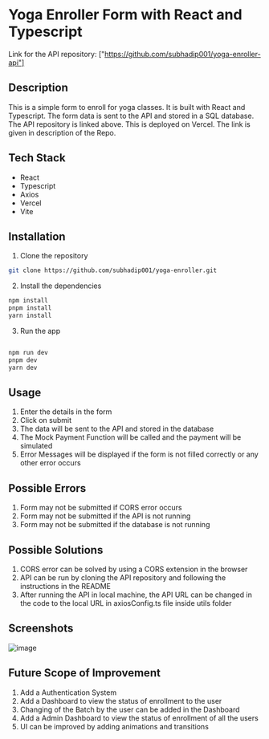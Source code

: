 # Yoga Enroller Form with React and Typescript

Link for the API repository: ["https://github.com/subhadip001/yoga-enroller-api"]


## Description
This is a simple form to enroll for yoga classes. It is built with React and Typescript. The form data is sent to the API and stored in a SQL database. The API repository is linked above. This is deployed on Vercel. The link is given in description of the Repo.

## Tech Stack

- React
- Typescript
- Axios
- Vercel
- Vite

## Installation

1. Clone the repository

```bash
git clone https://github.com/subhadip001/yoga-enroller.git
```

2. Install the dependencies

```bash
npm install
pnpm install
yarn install
```

3. Run the app

```bash

npm run dev
pnpm dev
yarn dev
```

## Usage

1. Enter the details in the form
2. Click on submit
3. The data will be sent to the API and stored in the database
4. The Mock Payment Function will be called and the payment will be simulated
5. Error Messages will be displayed if the form is not filled correctly or any other error occurs


## Possible Errors

1. Form may not be submitted if CORS error occurs
2. Form may not be submitted if the API is not running
3. Form may not be submitted if the database is not running

## Possible Solutions

1. CORS error can be solved by using a CORS extension in the browser
2. API can be run by cloning the API repository and following the instructions in the README
3. After running the API in local machine, the API URL can be changed in the code to the local URL in axiosConfig.ts file inside utils folder


## Screenshots
![image](https://github.com/subhadip001/yoga-enroller/assets/78922392/c79f02c8-c7b6-4046-9c7c-240f977b2c97)

## Future Scope of Improvement

1. Add a Authentication System
2. Add a Dashboard to view the status of enrollment to the user
3. Changing of the Batch by the user can be added in the Dashboard
4. Add a Admin Dashboard to view the status of enrollment of all the users
5. UI can be improved by adding animations and transitions